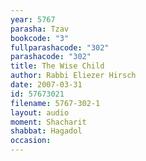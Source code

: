 ```yaml
---
year: 5767
parasha: Tzav
bookcode: "3"
fullparashacode: "302"
parashacode: "302"
title: The Wise Child
author: Rabbi Eliezer Hirsch
date: 2007-03-31
id: 57673021
filename: 5767-302-1
layout: audio
moment: Shacharit
shabbat: Hagadol
occasion: 
---
```

